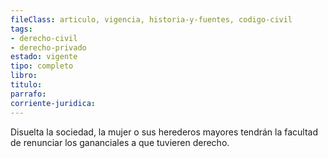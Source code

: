 ```yaml
---
fileClass: articulo, vigencia, historia-y-fuentes, codigo-civil
tags:
- derecho-civil
- derecho-privado
estado: vigente
tipo: completo
libro:
titulo:
parrafo:
corriente-juridica:
---
```

Disuelta la sociedad, la mujer o sus herederos mayores tendrán la facultad de renunciar los gananciales a que tuvieren derecho.